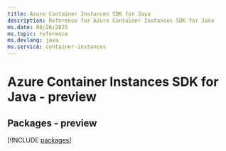 ```yaml
---
title: Azure Container Instances SDK for Java
description: Reference for Azure Container Instances SDK for Java
ms.date: 08/26/2025
ms.topic: reference
ms.devlang: java
ms.service: container-instances
---
```

# Azure Container Instances SDK for Java - preview
## Packages - preview
[!INCLUDE [packages](container-instances-index.md)]